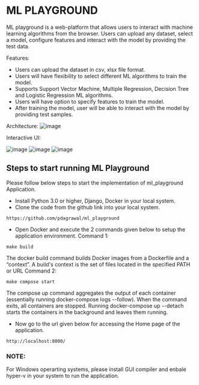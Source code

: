 # ML PLAYGROUND

ML playground is a web-platform that allows users to interact with machine learning algorithms from the browser. Users can upload any dataset, select a model, configure features and interact with the model by providing the test data.

Features:
* Users can upload the dataset in csv, xlsx file format.
* Users will have flexibility to select different ML algorithms to train the model.
* Supports Support Vector Machine, Multiple Regression, Decision Tree and Logistic Regression ML algorithms.
* Users will have option to specify features to train the model.
* After training the model, user will be able to interact with the model by providing test samples.
  
Architecture:
![image](https://github.com/pdagrawal/ml_playground/assets/20897894/383cdb15-d54a-4356-97d5-3fa3a94f7084)

Interactive UI:

![image](https://github.com/pdagrawal/ml_playground/assets/20897894/ffbba95a-b250-4986-b23e-145576397d58)
![image](https://github.com/pdagrawal/ml_playground/assets/20897894/b8e07808-44ee-4124-b4c1-c1bd9f25f710)
![image](https://github.com/pdagrawal/ml_playground/assets/20897894/08cd9b5c-e220-4afb-937a-e6eecf6b8480)

## Steps to start running ML Playground
Please follow below steps to start the implementation of ml_playground Application.

- Install Python 3.0 or higher, Django, Docker in your local system.
- Clone the code from the github link into your local system.
```
https://github.com/pdagrawal/ml_playground
```
- Open Docker and execute the 2 commands given below to setup the application environment.
Command 1:
```
make build
```
The docker build command builds Docker images from a Dockerfile and a “context”. A build's context is the set of files located in the specified PATH or URL
Command 2:
```
make compose start
```
The compose up command aggregates the output of each container (essentially running docker-compose logs --follow). When the command exits, all containers are stopped. Running docker-compose up --detach starts the containers in the background and leaves them running.
- Now go to the url given below for accessing the Home page of the application.
```
http://localhost:8000/
```


### NOTE:

For Windows operarting systems, please install GUI compiler and enbale hyper-v in your system to run the application.
